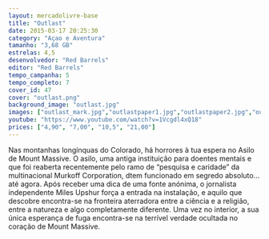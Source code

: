 ```yaml
---
layout: mercadolivre-base
title: "Outlast"
date: 2015-03-17 20:25:30
category: "Açao e Aventura"
tamanho: "3,68 GB"
estrelas: 4,5
desenvolvedor: "Red Barrels"
editor: "Red Barrels"
tempo_campanha: 5
tempo_completo: 7
cover_id: 47
cover: "outlast.png"
background_image: "outlast.jpg"
images: ["outlast_mark.jpg","outlastpaper1.jpg","outlastpaper2.jpg","outlastpaper3.jpg","outlastpaper4.jpg"]
youtube: "https://www.youtube.com/watch?v=1Vcgdl4xQ18"
prices: ["4,90", "7,00", "10,5", "21,00"]
---
```


Nas montanhas longínquas do Colorado, há horrores à tua espera no Asilo de Mount Massive. O asilo, uma antiga instituição para doentes mentais e que foi reaberta recentemente pelo ramo de “pesquisa e caridade” da multinacional Murkoff Corporation, dtem funcionado em segredo absoluto… até agora. Após receber uma dica de uma fonte anónima, o jornalista independente Miles Upshur força a entrada na instalação, e aquilo que descobre encontra-se na fronteira aterradora entre a ciência e a religião, entre a natureza e algo completamente diferente. Uma vez no interior, a sua única esperança de fuga encontra-se na terrível verdade ocultada no coração de Mount Massive.
